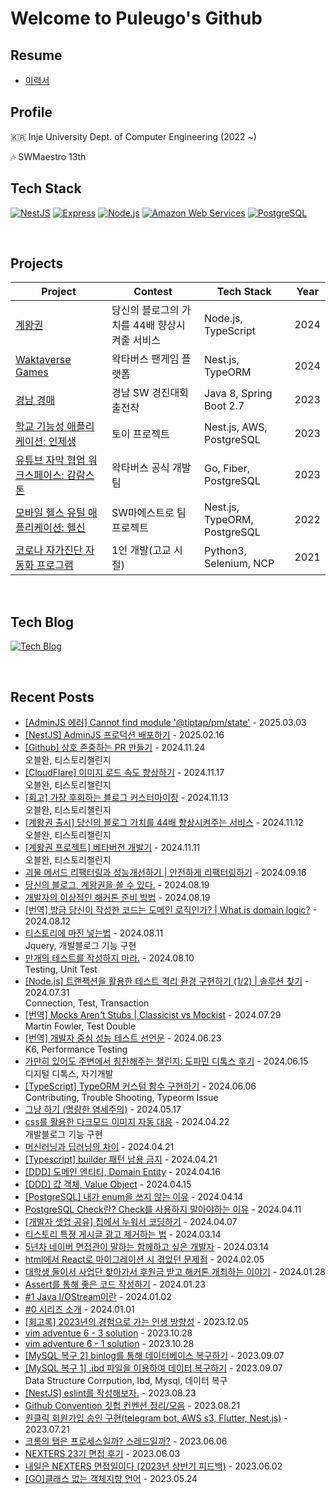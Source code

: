 # Welcome to Puleugo's Github

## Resume
- [이력서](https://www.rallit.com/resumes/64949@puleugo/%EC%9E%84%EC%B1%84%EC%84%B1)

## Profile

🇰🇷 Inje University Dept. of Computer Engineering  (2022 ~)

🎶 SWMaestro 13th

## Tech Stack
[![NestJS](https://img.shields.io/badge/NestJS-E0234E?style=for-the-badge&logo=nestjs&logoColor=white)](https://nestjs.com/)
[![Express](https://img.shields.io/badge/Express%20js-000000?style=for-the-badge&logo=express&logoColor=white)](https://www.express.com/)
[![Node.js](https://img.shields.io/badge/Node.js-43853D?style=for-the-badge&logo=node-dot-js&logoColor=white)](https://nodejs.org/)
[![Amazon Web Services](https://img.shields.io/badge/Amazon%20Web%20Services-232F3E?style=for-the-badge&logo=amazon-aws&logoColor=white)](https://aws.amazon.com/)
[![PostgreSQL](https://img.shields.io/badge/PostgreSQL-4169E1?style=for-the-badge&logo=postgresql&logoColor=white)](https://www.postgresql.org/)


<br/>

## Projects
| Project                                              | Contest                                            | Tech Stack           | Year |
|------------------------------------------------------|----------------------------------------------------|--------------------|------|
| [계왕권](https://github.com/puleugo/kaio-ken/) | 당신의 블로그의 가치를 44배 향상시켜줄 서비스 | Node.js, TypeScript | 2024 |
| [Waktaverse Games](https://waktaverse.games/) | 왁타버스 팬게임 플랫폼 | Nest.js, TypeORM | 2024 |
| [경남 경매](https://github.com/gyeongnam-gyeongmae/server) | 경남 SW 경진대회 출전작 | Java 8, Spring Boot 2.7 | 2023 |
| [학교 기능성 애플리케이션: 인제생](https://github.com/puleugo/IJS) | 토이 프로젝트 | Nest.js, AWS, PostgreSQL | 2023 |
| [유튜브 자막 협업 워크스페이스: 감람스톤](https://gamramstone.wesub.io/) | 왁타버스 공식 개발팀 | Go, Fiber, PostgreSQL | 2023 |
| [모바일 헬스 유틸 애플리케이션: 헬신](https://play.google.com/store/apps/details?id=life.healthy.be) | SW마에스트로 팀 프로젝트 | Nest.js, TypeORM, PostgreSQL | 2022 |
| [코로나 자가진단 자동화 프로그램](https://github.com/puleugo/covid-19-eduro-self-diagnosis-program) | 1인 개발(고교 시절) | Python3, Selenium, NCP | 2021 |


<br/>

## Tech Blog
[![Tech Blog](https://img.shields.io/badge/Tech%20Blog-FF5722?style=for-the-badge&logo=Tistory&logoColor=white&link=https://puleugo.tistory.com)](https://puleugo.tistory.com/)

<br/>

## Recent Posts
- [[AdminJS 에러] Cannot find module '@tiptap/pm/state'](https://ko.puleugo.dev/217) - 2025.03.03 <br/>
- [[NestJS] AdminJS 프로덕션 배포하기](https://ko.puleugo.dev/216) - 2025.02.16 <br/>
- [[Github] 상호 존중하는 PR 만들기](https://ko.puleugo.dev/214) - 2024.11.24 <br>	오블완, 티스토리챌린지<br/>
- [[CloudFlare] 이미지 로드 속도 향상하기](https://ko.puleugo.dev/213) - 2024.11.17 <br>	오블완, 티스토리챌린지<br/>
- [[회고] 가장 후회하는 블로그 커스터마이징](https://ko.puleugo.dev/212) - 2024.11.13 <br>	오블완, 티스토리챌린지<br/>
- [[계왕권 출시] 당신의 블로그 가치를 44배 향상시켜주는 서비스](https://ko.puleugo.dev/211) - 2024.11.12 <br>	오블완, 티스토리챌린지<br/>
- [[계왕권 프로젝트] 베타버전 개발기](https://ko.puleugo.dev/210) - 2024.11.11 <br>	오블완, 티스토리챌린지<br/>
- [괴물 메서드 리팩터링과 성능개선하기 | 안전하게 리팩터링하기](https://ko.puleugo.dev/209) - 2024.09.16 <br/>
- [당신의 블로그, 계왕권을 쓸 수 있다.](https://ko.puleugo.dev/206) - 2024.08.19 <br/>
- [개발자의 이상적인 해커톤 준비 방법](https://ko.puleugo.dev/205) - 2024.08.19 <br/>
- [[번역] 방금 당신이 작성한 코드는 도메인 로직인가? | What is domain logic?](https://ko.puleugo.dev/204) - 2024.08.12 <br/>
- [티스토리에 마진 넣는법](https://ko.puleugo.dev/203) - 2024.08.11 <br>	Jquery, 개발블로그 기능 구현<br/>
- [만개의 테스트를 작성하지 마라.](https://ko.puleugo.dev/202) - 2024.08.10 <br>	Testing, Unit Test<br/>
- [[Node.js] 트랜잭션을 활용한 테스트 격리 환경 구현하기 (1/2) | 솔루션 찾기](https://ko.puleugo.dev/201) - 2024.07.31 <br>	Connection, Test, Transaction<br/>
- [[번역] Mocks Aren't Stubs | Classicist vs Mockist](https://ko.puleugo.dev/199) - 2024.07.29 <br>	Martin Fowler, Test Double<br/>
- [[번역] 개발자 중심 성능 테스트 선언문](https://ko.puleugo.dev/197) - 2024.06.23 <br>	K6, Performance Testing<br/>
- [가만히 있어도 주변에서 칭찬해주는 챌린지: 도파민 디톡스 후기](https://ko.puleugo.dev/195) - 2024.06.15 <br>	디지털 디톡스, 자기개발<br/>
- [[TypeScript] TypeORM 커스텀 함수 구현하기](https://ko.puleugo.dev/194) - 2024.06.06 <br>	Contributing, Trouble Shooting, Typeorm Issue<br/>
- [그냥 하기 (명량한 염세주의)](https://ko.puleugo.dev/193) - 2024.05.17 <br/>
- [css를 활용한 다크모드 이미지 자동 대응](https://ko.puleugo.dev/190) - 2024.04.22 <br>	개발블로그 기능 구현<br/>
- [머신러닝과 딥러닝의 차이](https://ko.puleugo.dev/189) - 2024.04.21 <br/>
- [[Typescript] builder 패턴 남용 금지](https://ko.puleugo.dev/188) - 2024.04.21 <br/>
- [[DDD] 도메인 엔티티, Domain Entity](https://ko.puleugo.dev/187) - 2024.04.16 <br/>
- [[DDD] 값 객체, Value Object](https://ko.puleugo.dev/186) - 2024.04.15 <br/>
- [[PostgreSQL] 내가 enum을 쓰지 않는 이유](https://ko.puleugo.dev/185) - 2024.04.14 <br/>
- [PostgreSQL Check란? Check를 사용하지 말아야하는 이유](https://ko.puleugo.dev/184) - 2024.04.11 <br/>
- [[개발자 셋업 공유] 집에서 누워서 코딩하기](https://ko.puleugo.dev/183) - 2024.04.07 <br/>
- [티스토리 특정 게시글 광고 제거하는 법](https://ko.puleugo.dev/182) - 2024.03.14 <br/>
- [5년차 네이버 면접관이 말하는 함께하고 싶은 개발자](https://ko.puleugo.dev/181) - 2024.03.14 <br/>
- [html에서 React로 마이그레이션 시 겪었던 문제점](https://ko.puleugo.dev/179) - 2024.02.05 <br/>
- [대학생 둘이서 사업단 찾아가서 후원금 받고 해커톤 개최하는 이야기](https://ko.puleugo.dev/178) - 2024.01.28 <br/>
- [Assert를 통해 좋은 코드 작성하기](https://ko.puleugo.dev/177) - 2024.01.23 <br/>
- [#1 Java I/OStream이란](https://ko.puleugo.dev/176) - 2024.01.02 <br/>
- [#0 시리즈 소개](https://ko.puleugo.dev/175) - 2024.01.01 <br/>
- [[회고록] 2023년의 경험으로 가는 인생 방향성](https://ko.puleugo.dev/174) - 2023.12.05 <br/>
- [vim adventue 6 - 3 solution](https://ko.puleugo.dev/170) - 2023.10.28 <br/>
- [vim adventure 6 - 1 solution](https://ko.puleugo.dev/169) - 2023.10.28 <br/>
- [[MySQL 복구 2] binlog를 통해 데이터베이스 복구하기](https://ko.puleugo.dev/168) - 2023.09.07 <br/>
- [[MySQL 복구 1] .ibd 파일을 이용하여 데이터 복구하기](https://ko.puleugo.dev/167) - 2023.09.07 <br>	Data Structure Corrpution, Ibd, Mysql, 데이터 복구<br/>
- [[NestJS] eslint를 작성해보자.](https://ko.puleugo.dev/166) - 2023.08.23 <br/>
- [Github Convention 깃헙 컨벤션 정리/모음](https://ko.puleugo.dev/165) - 2023.08.21 <br/>
- [원클릭 회원가입 승인 구현(telegram bot, AWS s3, Flutter, Nest.js)](https://ko.puleugo.dev/164) - 2023.07.21 <br/>
- [크롬의 탭은 프로세스일까? 스레드일까?](https://ko.puleugo.dev/162) - 2023.06.06 <br/>
- [NEXTERS 23기 면접 후기](https://ko.puleugo.dev/160) - 2023.06.03 <br/>
- [내일은 NEXTERS 면접일이다 (2023년 상반기 피드백)](https://ko.puleugo.dev/159) - 2023.06.02 <br/>
- [[GO]클래스 없는 객체지향 언어](https://ko.puleugo.dev/158) - 2023.05.24 <br/>
